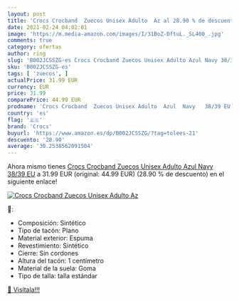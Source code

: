 ```yaml
---
layout: post
title: 'Crocs Crocband  Zuecos Unisex Adulto  Az al 28.90 % de descuento'
date: 2021-02-24 04:02:01
image: 'https://m.media-amazon.com/images/I/31BoZ-DftuL._SL400_.jpg'
comments: true
category: ofertas
author: ring
slug: 'B002JCSSZG-es Crocs Crocband Zuecos Unisex Adulto Azul Navy 38/39 EU'
sku: 'B002JCSSZG-es'
tags: [ 'zuecos', ]
actualPrice: 31.99 EUR
currency: EUR
price: 31.99
comparePrice: 44.99 EUR
prodname: 'Crocs Crocband  Zuecos Unisex Adulto  Azul  Navy   38/39 EU'
country: 'es'
flag: '🇪🇸'
brand: 'Crocs'
buyurl: 'https://www.amazon.es/dp/B002JCSSZG/?tag=tolees-21'
descuento: '28.90'
average: '30.2538562091504'
---
```


Ahora mismo tienes [Crocs Crocband  Zuecos Unisex Adulto  Azul  Navy   38/39 EU](https://www.amazon.es/dp/B002JCSSZG/?tag=tolees-21) a 31.99 EUR (original: 44.99 EUR) (28.90 %  de descuento) en el siguiente enlace!

[![Crocs Crocband  Zuecos Unisex Adulto  Az](https://m.media-amazon.com/images/I/31BoZ-DftuL._SL400_.jpg)](https://www.amazon.es/dp/B002JCSSZG/?tag=tolees-21)

🔎:

- Composición: Sintético
- Tipo de tacón: Plano
- Material exterior: Espuma
- Revestimiento: Sintético
- Cierre: Sin cordones
- Altura del tacón: 1 centímetro
- Material de la suela: Goma
- Tipo de talla: talla estándar

[🛒 Visítala!!!](https://www.amazon.es/dp/B002JCSSZG/?tag=tolees-21)
